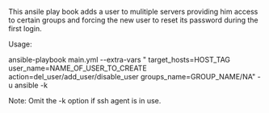 This ansile play book adds a user to mulitiple servers providing him access to certain groups 
and forcing the new user to reset its password during the first login.

Usage:

ansible-playbook main.yml --extra-vars " target_hosts=HOST_TAG user_name=NAME_OF_USER_TO_CREATE action=del_user/add_user/disable_user groups_name=GROUP_NAME/NA" -u ansible -k

Note: Omit the -k option if ssh agent is in use.
